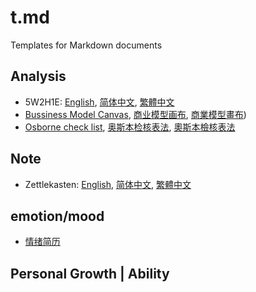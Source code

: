 # t.md
Templates for Markdown documents

## Analysis
* 5W2H1E: [English](analysis/5W2H1E.en.md), [简体中文](analysis/5W2H1E.zh-hans.md), [繁體中文](analysis/5W2H1E.zh-hant.md)
* [Bussiness Model Canvas](analysis/BusinessModelCanvas.md), [商业模型画布](analysis/商业模型画布.md), [商業模型畫布](analysis/商業模型畫布.md))
* [Osborne check list](analysis/Osborne%20check%20list.md), [奥斯本检核表法](analysis/奥斯本检核表法.md), [奧斯本檢核表法](analysis/奧斯本檢核表法.md)

## Note
* Zettlekasten: [English](Zettlekasten/Note.en.md), [简体中文](Zettlekasten/Note.zh-hans.md), [繁體中文](Zettlekasten/Note.zh-hant.md)

## emotion/mood
* [情绪简历](情绪/情绪简历.md)

## Personal Growth | Ability